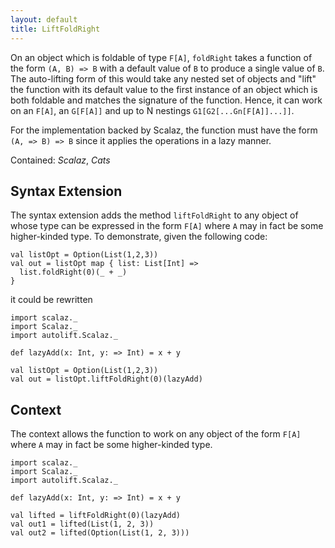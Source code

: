 ```yaml
---
layout: default
title: LiftFoldRight
---
```


On an object which is foldable of type `F[A]`, `foldRight` takes a function of the form `(A, B) => B` with a default value of `B` to produce a single value of `B`. The auto-lifting form of this would take any nested set of objects and "lift" the function with its default value to the first instance of an object which is both foldable and matches the signature of the function. Hence, it can work on an `F[A]`, an `G[F[A]]` and up to N nestings `G1[G2[...Gn[F[A]]...]]`.

For the implementation backed by Scalaz, the function must have the form `(A, => B) => B` since it applies the operations in a lazy manner.

Contained: *Scalaz*, *Cats*

## Syntax Extension

The syntax extension adds the method `liftFoldRight` to any object of whose type can be expressed in the form `F[A]` where `A` may in fact be some higher-kinded type. To demonstrate, given the following code:

```tut
val listOpt = Option(List(1,2,3))
val out = listOpt map { list: List[Int] =>
  list.foldRight(0)(_ + _)
}
```

it could be rewritten

```tut
import scalaz._
import Scalaz._
import autolift.Scalaz._

def lazyAdd(x: Int, y: => Int) = x + y

val listOpt = Option(List(1,2,3))
val out = listOpt.liftFoldRight(0)(lazyAdd)
```

## Context

The context allows the function to work on any object of the form `F[A]` where `A` may in fact be some higher-kinded type.

```tut
import scalaz._
import Scalaz._
import autolift.Scalaz._

def lazyAdd(x: Int, y: => Int) = x + y

val lifted = liftFoldRight(0)(lazyAdd)
val out1 = lifted(List(1, 2, 3))
val out2 = lifted(Option(List(1, 2, 3)))
```